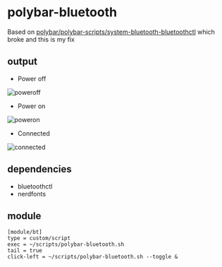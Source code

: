# polybar-bluetooth

Based on [polybar/polybar-scripts/system-bluetooth-bluetoothctl](https://github.com/polybar/polybar-scripts/blob/master/polybar-scripts/system-bluetooth-bluetoothctl) which broke and this is my fix

## output

- Power off

![poweroff](https://user-images.githubusercontent.com/25272630/184204004-7d229ab1-a450-42b4-bec4-9c85afd3cc30.png)
- Power on

![poweron](https://user-images.githubusercontent.com/25272630/184204051-12f93db8-4ee7-4956-9f3d-dc53dcd233e4.png)
- Connected

![connected](https://user-images.githubusercontent.com/25272630/184206818-2625c88f-8d1a-4fd5-b560-0c3238318d82.png)

## dependencies

- bluetoothctl
- nerdfonts

## module
```
[module/bt]
type = custom/script
exec = ~/scripts/polybar-bluetooth.sh
tail = true
click-left = ~/scripts/polybar-bluetooth.sh --toggle &
```
